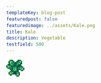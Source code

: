 ```yaml
---
templateKey: blog-post
featuredpost: false
featuredimage: ../assets/Kale.png
title: Kale
description: Vegetable
testfield: 500
---
```

![Kale](../assets/Kale.png)